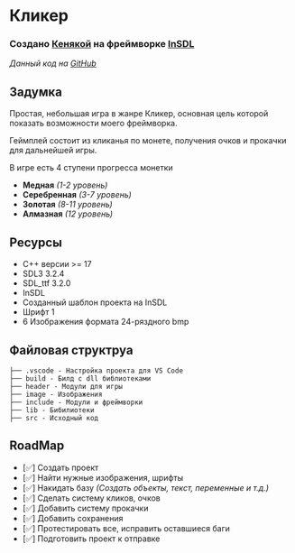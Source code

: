 # Кликер
### Создано [Кенякой](https://kenyka.fun) на фреймворке [InSDL](https://github.com/keenigithub/InSDL)

_Данный код на [GitHub](https://github.com/keeniGithub/InSDL_Clicker)_

## Задумка
Простая, небольшая игра в жанре Кликер, основная цель которой показать возможности моего фреймворка.

Геймплей состоит из кликанья по монете, получения очков и прокачки для дальнейшей игры.

В игре есть 4 ступени прогресса монетки
- **Медная** _(1-2 уровень)_
- **Серебренная** _(3-7 уровень)_
- **Золотая** _(8-11 уровень)_
- **Алмазная** _(12 уровень)_

## Ресурсы
- C++ версии >= 17
- SDL3 3.2.4
- SDL_ttf 3.2.0
- InSDL
- Созданный шаблон проекта на InSDL
- Шрифт 1
- 6 Изображения формата 24-ряздного bmp 

## Файловая структруа
```
├── .vscode - Настройка проекта для VS Code
├── build - Билд с dll библиотеками
├── header - Модули для игры
├── image - Изображения
├── include - Модули и фреймворки
├── lib - Бибилиотеки 
├── src - Исходный код
```

## RoadMap

- [✅] Создать проект
- [✅] Найти нужные изображения, шрифты
- [✅] Накидать базу _(Создать объекты, текст, переменные и т.д.)_
- [✅] Сделать систему кликов, очков
- [✅] Добавить систему прокачки
- [✅] Добавить сохранения
- [✅] Протестировать все, исправить оставшиеся баги
- [✅] Подготовить проект к отправке
